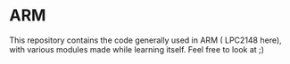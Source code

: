 # ARM
This repository contains the code generally used in ARM ( LPC2148 here), with various modules made while learning itself.
Feel free to look at ;)
